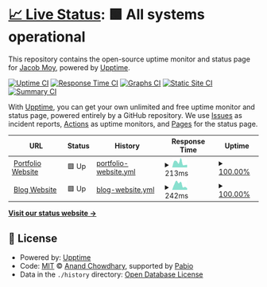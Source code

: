 # [📈 Live Status](https://EightBitByte.github.io/status): <!--live status--> **🟩 All systems operational**

This repository contains the open-source uptime monitor and status page for [Jacob Moy](jacobmoy.com), powered by [Upptime](https://github.com/upptime/upptime).

[![Uptime CI](https://github.com/EightBitByte/status/workflows/Uptime%20CI/badge.svg)](https://github.com/EightBitByte/status/actions?query=workflow%3A%22Uptime+CI%22)
[![Response Time CI](https://github.com/EightBitByte/status/workflows/Response%20Time%20CI/badge.svg)](https://github.com/EightBitByte/status/actions?query=workflow%3A%22Response+Time+CI%22)
[![Graphs CI](https://github.com/EightBitByte/status/workflows/Graphs%20CI/badge.svg)](https://github.com/EightBitByte/status/actions?query=workflow%3A%22Graphs+CI%22)
[![Static Site CI](https://github.com/EightBitByte/status/workflows/Static%20Site%20CI/badge.svg)](https://github.com/EightBitByte/status/actions?query=workflow%3A%22Static+Site+CI%22)
[![Summary CI](https://github.com/EightBitByte/status/workflows/Summary%20CI/badge.svg)](https://github.com/EightBitByte/status/actions?query=workflow%3A%22Summary+CI%22)

With [Upptime](https://upptime.js.org), you can get your own unlimited and free uptime monitor and status page, powered entirely by a GitHub repository. We use [Issues](https://github.com/EightBitByte/status/issues) as incident reports, [Actions](https://github.com/EightBitByte/status/actions) as uptime monitors, and [Pages](https://EightBitByte.github.io/status) for the status page.

<!--start: status pages-->
<!-- This summary is generated by Upptime (https://github.com/upptime/upptime) -->
<!-- Do not edit this manually, your changes will be overwritten -->
<!-- prettier-ignore -->
| URL | Status | History | Response Time | Uptime |
| --- | ------ | ------- | ------------- | ------ |
| <img alt="" src="https://icons.duckduckgo.com/ip3/www.jacobmoy.com.ico" height="13"> [Portfolio Website](https://www.jacobmoy.com) | 🟩 Up | [portfolio-website.yml](https://github.com/EightBitByte/status/commits/HEAD/history/portfolio-website.yml) | <details><summary><img alt="Response time graph" src="./graphs/portfolio-website/response-time-week.png" height="20"> 213ms</summary><br><a href="https://EightBitByte.github.io/status/history/portfolio-website"><img alt="Response time 306" src="https://img.shields.io/endpoint?url=https%3A%2F%2Fraw.githubusercontent.com%2FEightBitByte%2Fstatus%2FHEAD%2Fapi%2Fportfolio-website%2Fresponse-time.json"></a><br><a href="https://EightBitByte.github.io/status/history/portfolio-website"><img alt="24-hour response time 322" src="https://img.shields.io/endpoint?url=https%3A%2F%2Fraw.githubusercontent.com%2FEightBitByte%2Fstatus%2FHEAD%2Fapi%2Fportfolio-website%2Fresponse-time-day.json"></a><br><a href="https://EightBitByte.github.io/status/history/portfolio-website"><img alt="7-day response time 213" src="https://img.shields.io/endpoint?url=https%3A%2F%2Fraw.githubusercontent.com%2FEightBitByte%2Fstatus%2FHEAD%2Fapi%2Fportfolio-website%2Fresponse-time-week.json"></a><br><a href="https://EightBitByte.github.io/status/history/portfolio-website"><img alt="30-day response time 313" src="https://img.shields.io/endpoint?url=https%3A%2F%2Fraw.githubusercontent.com%2FEightBitByte%2Fstatus%2FHEAD%2Fapi%2Fportfolio-website%2Fresponse-time-month.json"></a><br><a href="https://EightBitByte.github.io/status/history/portfolio-website"><img alt="1-year response time 306" src="https://img.shields.io/endpoint?url=https%3A%2F%2Fraw.githubusercontent.com%2FEightBitByte%2Fstatus%2FHEAD%2Fapi%2Fportfolio-website%2Fresponse-time-year.json"></a></details> | <details><summary><a href="https://EightBitByte.github.io/status/history/portfolio-website">100.00%</a></summary><a href="https://EightBitByte.github.io/status/history/portfolio-website"><img alt="All-time uptime 100.00%" src="https://img.shields.io/endpoint?url=https%3A%2F%2Fraw.githubusercontent.com%2FEightBitByte%2Fstatus%2FHEAD%2Fapi%2Fportfolio-website%2Fuptime.json"></a><br><a href="https://EightBitByte.github.io/status/history/portfolio-website"><img alt="24-hour uptime 100.00%" src="https://img.shields.io/endpoint?url=https%3A%2F%2Fraw.githubusercontent.com%2FEightBitByte%2Fstatus%2FHEAD%2Fapi%2Fportfolio-website%2Fuptime-day.json"></a><br><a href="https://EightBitByte.github.io/status/history/portfolio-website"><img alt="7-day uptime 100.00%" src="https://img.shields.io/endpoint?url=https%3A%2F%2Fraw.githubusercontent.com%2FEightBitByte%2Fstatus%2FHEAD%2Fapi%2Fportfolio-website%2Fuptime-week.json"></a><br><a href="https://EightBitByte.github.io/status/history/portfolio-website"><img alt="30-day uptime 100.00%" src="https://img.shields.io/endpoint?url=https%3A%2F%2Fraw.githubusercontent.com%2FEightBitByte%2Fstatus%2FHEAD%2Fapi%2Fportfolio-website%2Fuptime-month.json"></a><br><a href="https://EightBitByte.github.io/status/history/portfolio-website"><img alt="1-year uptime 100.00%" src="https://img.shields.io/endpoint?url=https%3A%2F%2Fraw.githubusercontent.com%2FEightBitByte%2Fstatus%2FHEAD%2Fapi%2Fportfolio-website%2Fuptime-year.json"></a></details>
| <img alt="" src="https://icons.duckduckgo.com/ip3/blog.jacobmoy.com.ico" height="13"> [Blog Website](https://blog.jacobmoy.com) | 🟩 Up | [blog-website.yml](https://github.com/EightBitByte/status/commits/HEAD/history/blog-website.yml) | <details><summary><img alt="Response time graph" src="./graphs/blog-website/response-time-week.png" height="20"> 242ms</summary><br><a href="https://EightBitByte.github.io/status/history/blog-website"><img alt="Response time 279" src="https://img.shields.io/endpoint?url=https%3A%2F%2Fraw.githubusercontent.com%2FEightBitByte%2Fstatus%2FHEAD%2Fapi%2Fblog-website%2Fresponse-time.json"></a><br><a href="https://EightBitByte.github.io/status/history/blog-website"><img alt="24-hour response time 347" src="https://img.shields.io/endpoint?url=https%3A%2F%2Fraw.githubusercontent.com%2FEightBitByte%2Fstatus%2FHEAD%2Fapi%2Fblog-website%2Fresponse-time-day.json"></a><br><a href="https://EightBitByte.github.io/status/history/blog-website"><img alt="7-day response time 242" src="https://img.shields.io/endpoint?url=https%3A%2F%2Fraw.githubusercontent.com%2FEightBitByte%2Fstatus%2FHEAD%2Fapi%2Fblog-website%2Fresponse-time-week.json"></a><br><a href="https://EightBitByte.github.io/status/history/blog-website"><img alt="30-day response time 272" src="https://img.shields.io/endpoint?url=https%3A%2F%2Fraw.githubusercontent.com%2FEightBitByte%2Fstatus%2FHEAD%2Fapi%2Fblog-website%2Fresponse-time-month.json"></a><br><a href="https://EightBitByte.github.io/status/history/blog-website"><img alt="1-year response time 279" src="https://img.shields.io/endpoint?url=https%3A%2F%2Fraw.githubusercontent.com%2FEightBitByte%2Fstatus%2FHEAD%2Fapi%2Fblog-website%2Fresponse-time-year.json"></a></details> | <details><summary><a href="https://EightBitByte.github.io/status/history/blog-website">100.00%</a></summary><a href="https://EightBitByte.github.io/status/history/blog-website"><img alt="All-time uptime 100.00%" src="https://img.shields.io/endpoint?url=https%3A%2F%2Fraw.githubusercontent.com%2FEightBitByte%2Fstatus%2FHEAD%2Fapi%2Fblog-website%2Fuptime.json"></a><br><a href="https://EightBitByte.github.io/status/history/blog-website"><img alt="24-hour uptime 100.00%" src="https://img.shields.io/endpoint?url=https%3A%2F%2Fraw.githubusercontent.com%2FEightBitByte%2Fstatus%2FHEAD%2Fapi%2Fblog-website%2Fuptime-day.json"></a><br><a href="https://EightBitByte.github.io/status/history/blog-website"><img alt="7-day uptime 100.00%" src="https://img.shields.io/endpoint?url=https%3A%2F%2Fraw.githubusercontent.com%2FEightBitByte%2Fstatus%2FHEAD%2Fapi%2Fblog-website%2Fuptime-week.json"></a><br><a href="https://EightBitByte.github.io/status/history/blog-website"><img alt="30-day uptime 100.00%" src="https://img.shields.io/endpoint?url=https%3A%2F%2Fraw.githubusercontent.com%2FEightBitByte%2Fstatus%2FHEAD%2Fapi%2Fblog-website%2Fuptime-month.json"></a><br><a href="https://EightBitByte.github.io/status/history/blog-website"><img alt="1-year uptime 100.00%" src="https://img.shields.io/endpoint?url=https%3A%2F%2Fraw.githubusercontent.com%2FEightBitByte%2Fstatus%2FHEAD%2Fapi%2Fblog-website%2Fuptime-year.json"></a></details>

<!--end: status pages-->

[**Visit our status website →**](https://EightBitByte.github.io/status)

## 📄 License

- Powered by: [Upptime](https://github.com/upptime/upptime)
- Code: [MIT](./LICENSE) © [Anand Chowdhary](https://anandchowdhary.com), supported by [Pabio](https://pabio.com)
- Data in the `./history` directory: [Open Database License](https://opendatacommons.org/licenses/odbl/1-0/)
